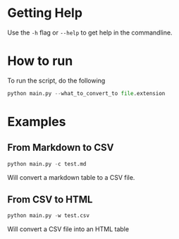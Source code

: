 # Getting Help

Use the `-h` flag or `--help` to get help in the commandline.

# How to run

To run the script, do the following

```python
python main.py --what_to_convert_to file.extension
```

# Examples

## From Markdown to CSV

```python
python main.py -c test.md
```

Will convert a markdown table to a CSV file.

## From CSV to HTML

```python
python main.py -w test.csv
```

Will convert a CSV file into an HTML table

